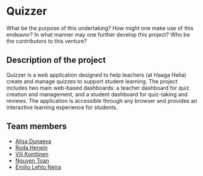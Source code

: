 # Quizzer

What be the purpose of this undertaking?
How might one make use of this endeavor?
In what manner may one further develop this project?
Who be the contributors to this venture?

## Description of the project

Quizzer is a web application designed to help teachers (at Haaga Helia) create and manage quizzes to support student learning. 
The project includes two main web-based dashboards: a teacher dashboard for quiz creation and management, and a student dashboard for quiz-taking and reviews. 
The application is accessible through any browser and provides an interactive learning experience for students.

## Team members 

- [Alisa Dunaeva](https://github.com/dunaevaalisa)
- [Roda Henein](https://github.com/hxrda)
- [Vili Konttinen](https://github.com/ViliKon)
- [Nguyen Toan](https://github.com/tnguyen3537)
- [Emilio Lehto Neira](https://github.com/emiliolehto)
